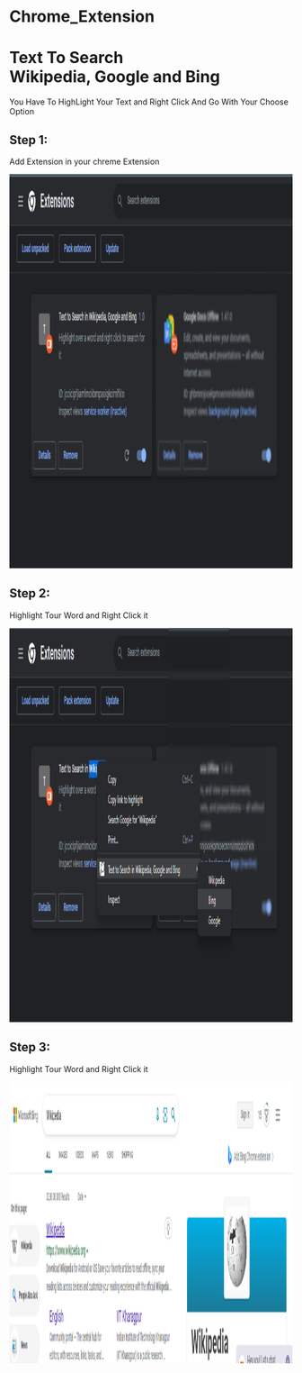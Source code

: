 # Chrome_Extension
<div class="about-section">
      <h1>
        Text To Search <br />
        Wikipedia, Google and Bing
      </h1>
      <p>
        You Have To HighLight Your Text and Right Click And Go With Your Choose
        Option
      </p>
    </div>
    <div class="row m-0">
      <div class="col-12">
        <h2>Step 1:</h2>
        <p>Add Extension in your chreme Extension</p>
        <img src="./step1.png" height=700x" width="100%" alt="" />
      </div>
      <div class="col-12">
        <h2>Step 2:</h2>
        <p>Highlight Tour Word and Right Click it</p>
        <img src="./step2.png" height=700x" width="100%" alt="" />
      </div>
      <div class="col-12 mt-5">
        <h2>Step 3:</h2>
        <p>Highlight Tour Word and Right Click it</p>
        <img
          src="./Step 3.png"
          class="m-auto"
          height="500x"
          width="100%"
          alt=""
        />
      </div>
    </div>
